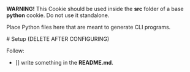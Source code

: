 **WARNING!** This Cookie should be used inside the **src** folder of a base **python** cookie. Do not use it standalone.

Place Python files here that are meant to generate CLI programs.


# Setup (DELETE AFTER CONFIGURING)

Follow:

- [] write something in the **README.md**.
